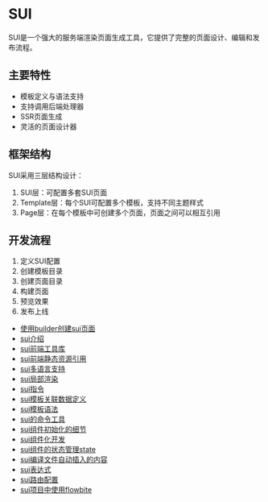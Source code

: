 # SUI

SUI是一个强大的服务端渲染页面生成工具，它提供了完整的页面设计、编辑和发布流程。

## 主要特性

- 模板定义与语法支持
- 支持调用后端处理器
- SSR页面生成
- 灵活的页面设计器

## 框架结构

SUI采用三层结构设计：

1. SUI层：可配置多套SUI页面
2. Template层：每个SUI可配置多个模板，支持不同主题样式
3. Page层：在每个模板中可创建多个页面，页面之间可以相互引用

## 开发流程

1. 定义SUI配置
2. 创建模板目录
3. 创建页面目录
4. 构建页面
5. 预览效果
6. 发布上线

<!-- links begin -->

- [使用builder创建sui页面](使用builder创建sui页面.md)
- [sui介绍](sui介绍.md)
- [sui前端工具库](sui前端工具库.md)
- [sui前端静态资源引用](sui前端静态资源引用.md)
- [sui多语言支持](sui多语言支持.md)
- [sui局部渲染](sui局部渲染.md)
- [sui指令](sui指令.md)
- [sui模板关联数据定义](sui模板关联数据定义.md)
- [sui模板语法](sui模板语法.md)
- [sui的命令工具](sui的命令工具.md)
- [sui组件初始化的细节](sui组件初始化的细节.md)
- [sui组件化开发](sui组件化开发.md)
- [sui组件的状态管理state](sui组件的状态管理state.md)
- [sui编译文件自动插入的内容](sui编译文件自动插入的内容.md)
- [sui表达式](sui表达式.md)
- [sui路由配置](sui路由配置.md)
- [sui项目中使用flowbite](sui项目中使用flowbite.md)
<!-- links end -->
